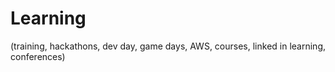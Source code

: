# Learning
(training, hackathons, dev day, game days, AWS, courses, linked in learning, conferences)
